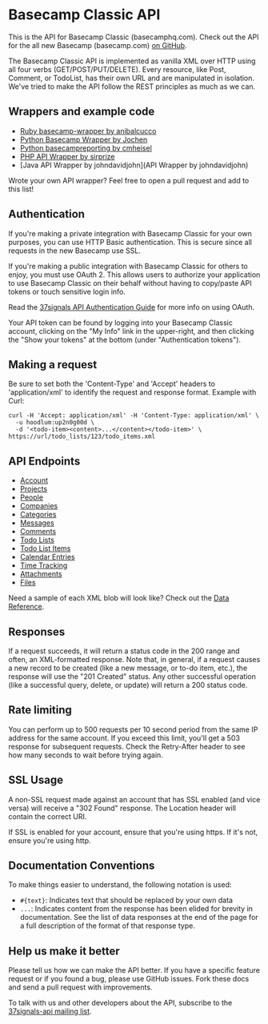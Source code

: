Basecamp Classic API
====================

This is the API for Basecamp Classic (basecamphq.com). Check out the API for the all new Basecamp (basecamp.com) [on GitHub](https://github.com/37signals/bcx-api).

The Basecamp Classic API is implemented as vanilla XML over HTTP using all four verbs (GET/POST/PUT/DELETE). Every resource, like Post, Comment, or TodoList, has their own URL and are manipulated in isolation. We've tried to make the API follow the REST principles as much as we can.


Wrappers and example code
-------------------------

* [Ruby basecamp-wrapper by anibalcucco](https://github.com/anibalcucco/basecamp-wrapper)
* [Python Basecamp Wrapper by Jochen](http://homework.nwsnet.de/products/3cd4_basecamp-wrappera)
* [Python basecampreporting by cmheisel](http://github.com/cmheisel/basecampreporting/)
* [PHP API Wrapper by sirprize](http://github.com/sirprize/basecamp)
* [Java API Wrapper by johndavidjohn](API Wrapper by johndavidjohn)

Wrote your own API wrapper? Feel free to open a pull request and add to this list!


Authentication
--------------

If you're making a private integration with Basecamp Classic for your own purposes, you can use HTTP Basic authentication. This is secure since all requests in the new Basecamp use SSL.

If you're making a public integration with Basecamp Classic for others to enjoy, you must use OAuth 2. This allows users to authorize your application to use Basecamp Classic on their behalf without having to copy/paste API tokens or touch sensitive login info.

Read the [37signals API Authentication Guide](https://github.com/37signals/api-authentication) for more info on using OAuth.

Your API token can be found by logging into your Basecamp Classic account, clicking on the "My Info" link in the upper-right, and then clicking the "Show your tokens" at the bottom (under "Authentication tokens").


Making a request
---------------

Be sure to set both the 'Content-Type' and 'Accept' headers to 'application/xml' to identify the request and response format. Example with Curl:

    curl -H 'Accept: application/xml' -H 'Content-Type: application/xml' \
      -u hoodlum:up2n0g00d \
      -d '<todo-item><content>...</content></todo-item>' \
    https://url/todo_lists/123/todo_items.xml

API Endpoints
-------------

* [Account](https://github.com/37signals/basecamp-classic-api/blob/master/sections/account.md)
* [Projects](https://github.com/37signals/basecamp-classic-api/blob/master/sections/projects.md)
* [People](https://github.com/37signals/basecamp-classic-api/blob/master/sections/people.md)
* [Companies](https://github.com/37signals/basecamp-classic-api/blob/master/sections/companies.md)
* [Categories](https://github.com/37signals/basecamp-classic-api/blob/master/sections/categories.md)
* [Messages](https://github.com/37signals/basecamp-classic-api/blob/master/sections/messages.md)
* [Comments](https://github.com/37signals/basecamp-classic-api/blob/master/sections/comments.md)
* [Todo Lists](https://github.com/37signals/basecamp-classic-api/blob/master/sections/todo_lists.md)
* [Todo List Items](https://github.com/37signals/basecamp-classic-api/blob/master/sections/todo_list_items.md)
* [Calendar Entries](https://github.com/37signals/basecamp-classic-api/blob/master/sections/calendar_entries.md)
* [Time Tracking](https://github.com/37signals/basecamp-classic-api/blob/master/sections/time_tracking.md)
* [Attachments](https://github.com/37signals/basecamp-classic-api/blob/master/sections/attachments.md)
* [Files](https://github.com/37signals/basecamp-classic-api/blob/master/sections/files.md)

Need a sample of each XML blob will look like? Check out the [Data Reference](https://github.com/37signals/basecamp-classic-api/blob/master/sections/data_reference.md).


Responses
---------

If a request succeeds, it will return a status code in the 200 range and often, an XML-formatted response. Note that, in general, if a request causes a new record to be created (like a new message, or to-do item, etc.), the response will use the "201 Created" status. Any other successful operation (like a successful query, delete, or update) will return a 200 status code.


Rate limiting
-------------
You can perform up to 500 requests per 10 second period from the same IP address for the same account. If you exceed this limit, you'll get a 503 response for subsequent requests. Check the Retry-After header to see how many seconds to wait before trying again.


SSL Usage
---------

A non-SSL request made against an account that has SSL enabled (and vice versa) will receive a "302 Found" response. The Location header will contain the correct URI.

If SSL is enabled for your account, ensure that you're using https. If it's not, ensure you're using http.


Documentation Conventions
-------------------------

To make things easier to understand, the following notation is used:

* `#{text}`: Indicates text that should be replaced by your own data
* `...`: Indicates content from the response has been elided for brevity in documentation. See the list of data responses at the end of the page for a full description of the format of that response type.


Help us make it better
----------------------

Please tell us how we can make the API better. If you have a specific feature request or if you found a bug, please use GitHub issues. Fork these docs and send a pull request with improvements.

To talk with us and other developers about the API, subscribe to the [37signals-api mailing list](http://groups.google.com/group/37signals-api).
